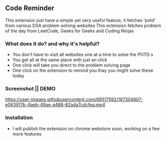 ## Code Reminder

This extension just have a simple yet very useful feature, it fetches 'potd' from various DSA problem solving websites
This ectension fetches problem of the day from LeetCode, Geeks for Geeks and Coding Ninjas


### What does it do? and why it's helpful?

* You don't have to visit all websites one at a time to solve the POTD s
* You get all at the same place with just an click
* One click will take you direct to the problem solving page
* One click on the extension to remind you thay you might solve these today

### Screenshot || DEMO







https://user-images.githubusercontent.com/68517592/187304807-e063917b-4aeb-49ae-a488-82ada7cdcfea.mp4








### Installation

* I will publish the extension on chrome webstore soon, working on a few more features
